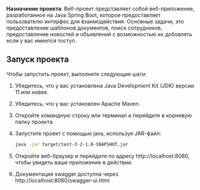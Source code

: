 **Назначение проекта**: Веб-проект представляет
собой веб-приложение, разработанное на Java Spring Boot,
которое предоставляет пользователю 
интерфес для взаимодействия. Основные задачи,
это предоставление шаблонов документов, поиск 
сотрудников, предоставление новостей и объявлений с
возможностью их добовлять если у вас имеется тоступ.

## Запуск проекта

Чтобы запустить проект, выполните следующие шаги:

1. Убедитесь, что у вас установлена Java Development Kit (JDK) версии 11 или новее.

2. Убедитесь, что у вас установлен Apache Maven.

3. Откройте командную строку или терминал и перейдите в корневую папку проекта.

4. Запустите проект с помощью java, используя JAR-файл:

   ```bash
   java -jar target/test-3-2-1.0-SNAPSHOT.jar
5. Откройте веб-браузер и перейдите по адресу http://localhost:8080, чтобы увидеть ваше приложение в действии.
6. Документация swagger доступна через http://localhost:8080/swagger-ui.html  